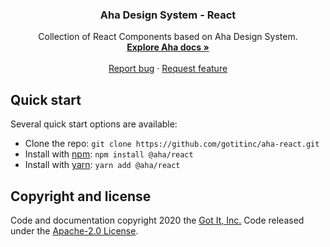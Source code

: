<h3 align="center">Aha Design System - React</h3>
<p align="center">
  Collection of React Components based on Aha Design System.
  <br>
  <a href="https://aha.got-it.ai"><strong>Explore Aha docs »</strong></a>
  <br>
  <br>
  <a href="https://github.com/gotitinc/aha-react/issues/new?template=bug_report.md">Report bug</a>
  ·
  <a href="https://github.com/gotitinc/aha-react/issues/new?template=feature_request.md">Request feature</a>
</p>

## Quick start

Several quick start options are available:

- Clone the repo: `git clone https://github.com/gotitinc/aha-react.git`
- Install with [npm](https://www.npmjs.com/): `npm install @aha/react`
- Install with [yarn](https://yarnpkg.com/): `yarn add @aha/react`

## Copyright and license

Code and documentation copyright 2020 the [Got It, Inc.](https://www.got-it.ai) Code released under the [Apache-2.0 License](https://github.com/gotitinc/aha-react/blob/master/LICENSE).
